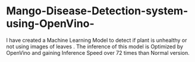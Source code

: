 # Mango-Disease-Detection-system-using-OpenVino-
I have created a Machine Learning Model to detect if plant is unhealthy or not using images of leaves . The inference of this model is Optimized by OpenVino and gaining Inference Speed over 72 times than Normal version.
